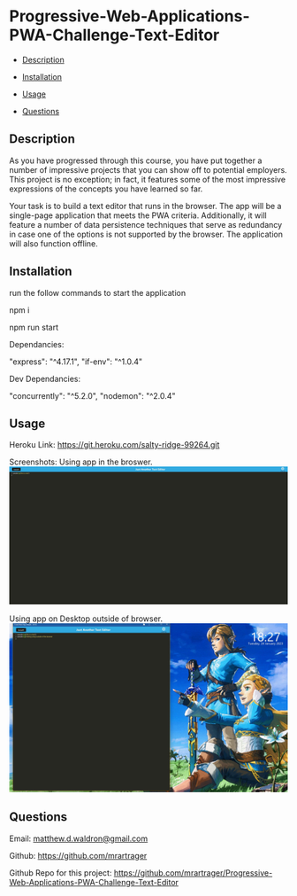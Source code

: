 # Progressive-Web-Applications-PWA-Challenge-Text-Editor

  - [Description](#description) 

  - [Installation](#installation) 

  - [Usage](#usage) 

  - [Questions](#questions) 

  ## Description 
As you have progressed through this course, you have put together a number of impressive projects that you can show off to potential employers. This project is no exception; in fact, it features some of the most impressive expressions of the concepts you have learned so far.

Your task is to build a text editor that runs in the browser. The app will be a single-page application that meets the PWA criteria. Additionally, it will feature a number of data persistence techniques that serve as redundancy in case one of the options is not supported by the browser. The application will also function offline.


  ## Installation 
run the follow commands to start the application

 npm i

 npm run start
 
Dependancies: 

"express": "^4.17.1",
"if-env": "^1.0.4"

Dev Dependancies:

"concurrently": "^5.2.0",
"nodemon": "^2.0.4"


  ## Usage 
Heroku Link: https://git.heroku.com/salty-ridge-99264.git


Screenshots:
Using app in the broswer.
![Alt text](assets/first%20test%20in%20browser.jpeg)

Using app on Desktop outside of browser.
![Alt text](assets/testing%20outside%20of%20browser.jpeg)


  ## Questions 
 Email: matthew.d.waldron@gmail.com

 Github: https://github.com/mrartrager 

 Github Repo for this project: 
 https://github.com/mrartrager/Progressive-Web-Applications-PWA-Challenge-Text-Editor 